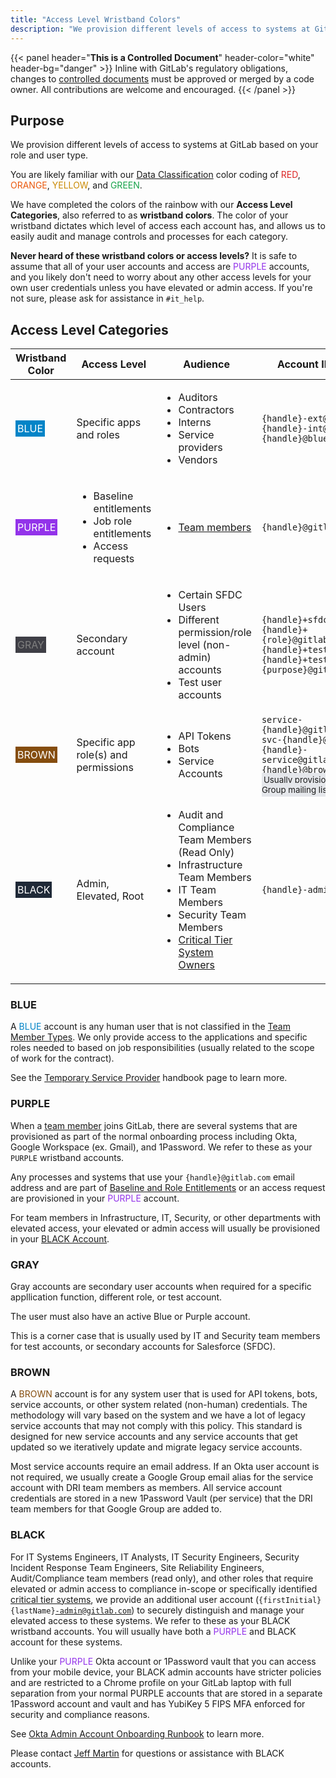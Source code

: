 ```yaml
---
title: "Access Level Wristband Colors"
description: "We provision different levels of access to systems at GitLab based on your role and user type. Our Access Level Categories, also referred to as wristband colors (BLUE, PURPLE, BROWN, BLACK), provide an easy color reference of which level of access each account has, and allows us to easily audit and manage controls and processes for each category."
---
```


{{< panel header="**This is a Controlled Document**" header-color="white" header-bg="danger" >}}
Inline with GitLab's regulatory obligations, changes to <a href="https://about.gitlab.com/handbook/security/controlled-document-procedure.html">controlled documents</a> must be approved or merged by a code owner. All contributions are welcome and encouraged.
{{< /panel >}}

## Purpose

We provision different levels of access to systems at GitLab based on your role and user type.

You are likely familiar with our <a href="https://about.gitlab.com/handbook/security/data-classification-standard.html">Data Classification</a> color coding of <span style="color: #dc2626;">RED</span>, <span style="color: #ea580c">ORANGE</span>, <span style="color: #ca8a04">YELLOW</span>, and <span style="color: #16a34a">GREEN</span>.

We have completed the colors of the rainbow with our <strong>Access Level Categories</strong>, also referred to as <strong>wristband colors</strong>. The color of your wristband dictates which level of access each account has, and allows us to easily audit and manage controls and processes for each category.

<strong>Never heard of these wristband colors or access levels?</strong> It is safe to assume that all of your user accounts and access are <span style="color: #9333ea;">PURPLE</span> accounts, and you likely don't need to worry about any other access levels for your own user credentials unless you have elevated or admin access. If you're not sure, please ask for assistance in <code>#it_help</code>.

## Access Level Categories

<table>
    <thead>
        <tr>
            <th>Wristband Color</th>
            <th>Access Level</th>
            <th>Audience</th>
            <th>Account ID Formats</th>
        </tr>
    </thead>
    <tbody>
        <tr>
        <td><span style="color: #ffffff; background-color: #0284c7; padding: 3px;">BLUE</span></td>
        <td>Specific apps and roles</td>
        <td><ul>
            <li>Auditors</li>
            <li>Contractors</li>
            <li>Interns</li>
            <li>Service providers</li>
            <li>Vendors</li>
        </ul></td>
        <td>
            <code>{handle}-ext@gitlab.com</code><br />
            <code>{handle}-int@gitlab.com</code><br />
            <code>{handle}@blue.gitlab.com</code><br />
        </td>
    </tr>
    <tr>
        <td><span style="color: #ffffff; background-color: #9333ea; padding: 3px;">PURPLE</span></td>
        <td><ul>
            <li>Baseline entitlements</li>
            <li>Job role entitlements</li>
            <li>Access requests</li>
        </ul></td>
        <td><ul>
            <li><a href="https://about.gitlab.com/handbook/people-group/employment-solutions/#team-member-types-at-gitlab">Team members</a></li>
        </ul></td>
        <td>
            <code>{handle}@gitlab.com</code><br />
        </td>
    </tr>
    <tr>
        <td><span style="color: #808080; background-color: #3f3f46; padding: 3px;">GRAY</span></td>
        <td>
            Secondary account
        </td>
        <td><ul>
            <li>Certain SFDC Users</li>
            <li>Different permission/role level (non-admin) accounts</li>
            <li>Test user accounts</li>
        </ul></td>
        <td>
            <code>{handle}+sfdc2@gitlab.com</code><br />
            <code>{handle}+{role}@gitlab.com</code><br />
            <code>{handle}+test@gitlab.com</code><br />
            <code>{handle}+test-{purpose}@gitlab.com</code><br />
        </td>
    </tr>
    <tr>
        <td><span style="color: #ffffff; background-color: #854d0e; padding: 3px;">BROWN</span></td>
        <td>Specific app role(s) and permissions</td>
        <td><ul>
            <li>API Tokens</li>
            <li>Bots</li>
            <li>Service Accounts</li>
        </ul></td>
        <td>
            <code>service-{handle}@gitlab.com</code><br />
            <code>svc-{handle}@gitlab.com</code><br />
            <code>{handle}-service@gitlab.com</code><br />
            <code>{handle}@brown.gitlab.com</code><br />
            <small style="background-color: #e5e7eb; padding: 3px">Usually provisioned as a Google Group mailing list</small><br />
        </td>
    </tr>
    <tr>
        <td><span style="color: #ffffff; background-color: #1f2937; padding: 3px;">BLACK</span></td>
        <td>Admin, Elevated, Root</td>
        <td><ul>
            <li>Audit and Compliance Team Members (Read Only)</li>
            <li>Infrastructure Team Members</li>
            <li>IT Team Members</li>
            <li>Security Team Members</li>
            <li><a href="https://about.gitlab.com/handbook/business-technology/#cross-department-system-owners">Critical Tier System Owners</a></li>
        </ul></td>
        <td>
            <code>{handle}-admin@gitlab.com</code><br />
        </td>
    </tr>
</tbody>
</table>

### BLUE

A <span style="color: #0284c7">BLUE</span> account is any human user that is not classified in the <a href="https://about.gitlab.com/handbook/people-group/employment-solutions/#team-member-types-at-gitlab">Team Member Types</a>. We only provide access to the applications and specific roles needed to based on job responsibilities (usually related to the scope of work for the contract).

See the <a href="https://about.gitlab.com/handbook/business-technology/team-member-enablement/onboarding-access-requests/temporary-service-providers/">Temporary Service Provider</a> handbook page to learn more.

### PURPLE

When a <a href="https://about.gitlab.com/handbook/people-group/employment-solutions/#team-member-types-at-gitlab">team member</a> joins GitLab, there are several systems that are provisioned as part of the normal onboarding process including Okta, Google Workspace (ex. Gmail), and 1Password. We refer to these as your <code>PURPLE</code> wristband accounts.

Any processes and systems that use your <code>{handle}@gitlab.com</code> email address and are part of <a href="https://about.gitlab.com/handbook/business-technology/team-member-enablement/onboarding-access-requests/access-requests/baseline-entitlements/">Baseline and Role Entitlements</a> or an access request are provisioned in your <span style="color: #9333ea">PURPLE</span> account.

For team members in Infrastructure, IT, Security, or other departments with elevated access, your elevated or admin access will usually be provisioned in your <a href="#black">BLACK Account</a>.

### GRAY

Gray accounts are secondary user accounts when required for a specific appllication function, different role, or test account.

The user must also have an active Blue or Purple account.

This is a corner case that is usually used by IT and Security team members for test accounts, or secondary accounts for Salesforce (SFDC).

### BROWN

A <span style="color: #854d0e">BROWN</span> account is for any system user that is used for API tokens, bots, service accounts, or other system related (non-human) credentials. The methodology will vary based on the system and we have a lot of legacy service accounts that may not comply with this policy. This standard is designed for new service accounts and any service accounts that get updated so we iteratively update and migrate legacy service accounts.

Most service accounts require an email address. If an Okta user account is not required, we usually create a Google Group email alias for the service account with DRI team members as members. All service account credentials are stored in a new 1Password Vault (per service) that the DRI team members for that Google Group are added to.

### BLACK

For IT Systems Engineers, IT Analysts, IT Security Engineers, Security Incident Response Team Engineers, Site Reliability Engineers, Audit/Compliance team members (read only), and other roles that require elevated or admin access to compliance in-scope or specifically identified <a href="https://about.gitlab.com/handbook/security/security-assurance/security-risk/storm-program/critical-systems.html">critical tier systems</a>, we provide an additional user account (<code>{firstInitial}{lastName}-admin@gitlab.com</code>) to securely distinguish and manage your elevated access to these systems. We refer to these as your BLACK wristband accounts. You will usually have both a <span style="color: #9333ea">PURPLE</span> and BLACK account for these systems.

Unlike your <span style="color: #9333ea;">PURPLE</span> Okta account or 1Password vault that you can access from your mobile device, your BLACK admin accounts have stricter policies and are restricted to a Chrome profile on your GitLab laptop with full separation from your normal PURPLE accounts that are stored in a separate 1Password account and vault and has YubiKey 5 FIPS MFA enforced for security and compliance reasons.

See <a href="/handbook/it/runbooks/okta/admin/onboarding">Okta Admin Account Onboarding Runbook</a> to learn more.

Please contact <a href="https://gitlab.com/jeffersonmartin">Jeff Martin</a> for questions or assistance with BLACK accounts.
